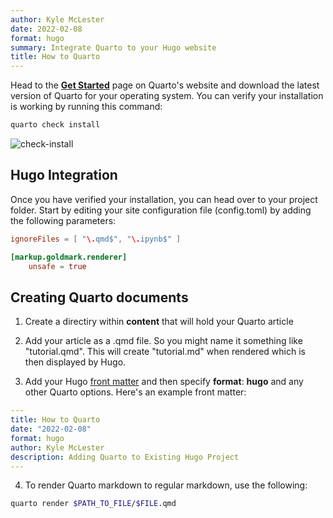 ```yaml
---
author: Kyle McLester
date: 2022-02-08
format: hugo
summary: Integrate Quarto to your Hugo website
title: How to Quarto
---
```


Head to the **[Get Started](https://quarto.org/docs/get-started/)**
page on Quarto's website and download the latest version of Quarto for
your operating system. You can verify your installation is working by
running this command:

``` bash
quarto check install
```

![check-install](/posts/quarto/quarto-check-install.png)

## Hugo Integration

Once you have verified your installation, you can head over to your
project folder. Start by editing your site configuration file
(config.toml) by adding the following parameters:

```toml
ignoreFiles = [ "\.qmd$", "\.ipynb$" ]

[markup.goldmark.renderer]
    unsafe = true
```

## Creating Quarto documents

1.  Create a directiry within **content** that will hold your Quarto
    article

2.  Add your article as a .qmd file. So you might name it something like
    "tutorial.qmd". This will create "tutorial.md" when rendered which
    is then displayed by Hugo.

3.  Add your Hugo [front
    matter](https://gohugo.io/content-management/front-matter/) and then
    specify **format**: **hugo** and any other Quarto options. Here's an
    example front matter:

``` yaml
---
title: How to Quarto
date: "2022-02-08"
format: hugo
author: Kyle McLester
description: Adding Quarto to Existing Hugo Project
---
```

4.  To render Quarto markdown to regular markdown, use the following:

``` bash
quarto render $PATH_TO_FILE/$FILE.qmd
```

